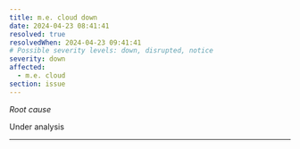 ```yaml
---
title: m.e. cloud down
date: 2024-04-23 08:41:41
resolved: true
resolvedWhen: 2024-04-23 09:41:41
# Possible severity levels: down, disrupted, notice
severity: down
affected:
  - m.e. cloud
section: issue
---
```


*Root cause*

Under analysis

---


